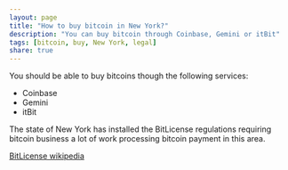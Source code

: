 ```yaml
---
layout: page
title: "How to buy bitcoin in New York?"
description: "You can buy bitcoin through Coinbase, Gemini or itBit"
tags: [bitcoin, buy, New York, legal]
share: true
---
```


You should be able to buy bitcoins though the following services:

- Coinbase
- Gemini
- itBit

The state of New York has installed the BitLicense regulations requiring bitcoin business a lot of work processing bitcoin payment in this area.

[BitLicense wikipedia](https://en.wikipedia.org/wiki/BitLicense)
